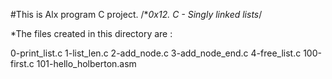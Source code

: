 #This is Alx program C project.
/**0x12. C - Singly linked lists*/

*The files created in this directory are :

0-print_list.c
1-list_len.c
2-add_node.c
3-add_node_end.c
4-free_list.c
100-first.c
101-hello_holberton.asm
